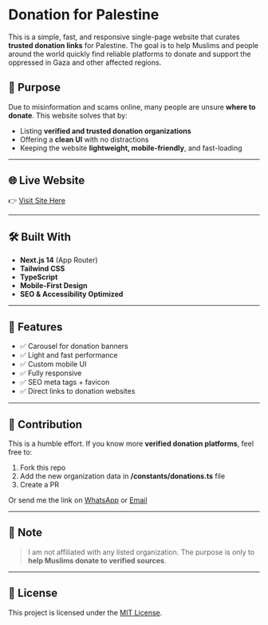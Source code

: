 # Donation for Palestine

This is a simple, fast, and responsive single-page website that curates **trusted donation links** for Palestine. The goal is to help Muslims and people around the world quickly find reliable platforms to donate and support the oppressed in Gaza and other affected regions.

## 🕌 Purpose

Due to misinformation and scams online, many people are unsure **where to donate**. This website solves that by:

- Listing **verified and trusted donation organizations**
- Offering a **clean UI** with no distractions
- Keeping the website **lightweight, mobile-friendly**, and fast-loading

---

## 🌐 Live Website

👉 [Visit Site Here](https://donations-for-palestine.vercel.app/)

---

## 🛠️ Built With

- **Next.js 14** (App Router)
- **Tailwind CSS**
- **TypeScript**
- **Mobile-First Design**
- **SEO & Accessibility Optimized**

---

## 🧠 Features

- ✅ Carousel for donation banners
- ✅ Light and fast performance
- ✅ Custom mobile UI
- ✅ Fully responsive
- ✅ SEO meta tags + favicon
- ✅ Direct links to donation websites

---

## 🤝 Contribution

This is a humble effort. If you know more **verified donation platforms**, feel free to:

1. Fork this repo
2. Add the new organization data in **/constants/donations.ts** file
3. Create a PR

Or send me the link on [WhatsApp](https://wa.me/923243191677) or [Email](mailto:muhammadsaifarain786@gmail.com)

---

## 🧕 Note

> I am not affiliated with any listed organization. The purpose is only to **help Muslims donate to verified sources**.

---

## 📜 License

This project is licensed under the [MIT License](LICENSE).
